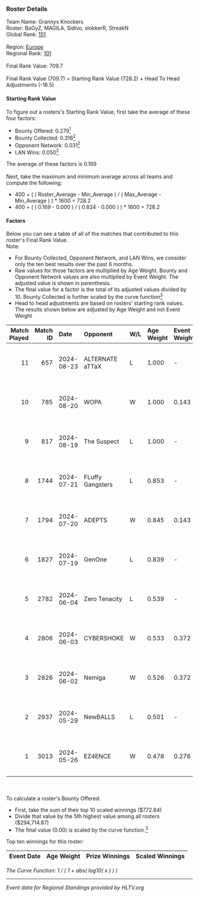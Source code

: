 ### Roster Details<br />
Team Name: Grannys Knockers<br />
Roster: BaGyZ, MAGILA, Sidivo, slokkerR, StreakN<br />
Global Rank: [151](../../standings_global_2024_09_11.md)<br />
<br />
Region: [Europe]( ../../standings_europe_2024_09_11.md)<br />
Regional Rank: [101]( ../../standings_europe_2024_09_11.md)<br />
<br />
Final Rank Value:  709.7<br />
<br />
Final Rank Value (709.7) = Starting Rank Value (728.2) + Head To Head Adjustments (-18.5)<br />

#### Starting Rank Value<br />
To figure out a rosters's Starting Rank Value, first take the average of these four factors:<br />
- Bounty Offered: 0.279[<sup>1</sup>](#table2)
- Bounty Collected: 0.316[<sup>2</sup>](#table1)
- Opponent Network: 0.031[<sup>2</sup>](#table1)
- LAN Wins: 0.050[<sup>2</sup>](#table1)

The average of these factors is 0.169<br />
<br />
Next, take the maximum and minimum average across all teams and compute the following:<br />
- 400 + ( ( Roster_Average - Min_Average ) / ( Max_Average - Min_Average ) ) * 1600 = 728.2
- 400 + ( ( 0.169 - 0.000 ) / ( 0.824 - 0.000 ) ) * 1600 = 728.2


#### Factors<br />
Below you can see a table of all of the matches that contributed to this roster's Final Rank Value.<br />
Note:<br />

- For Bounty Collected, Opponent Network, and LAN Wins, we consider only the ten best results over the past 6 months.
- Raw values for those factors are multiplied by Age Weight. Bounty and Opponent Network values are also multiplied by Event Weight. The adjusted value is shown in parenthesis.
- The final value for a factor is the total of its adjusted values divided by 10. Bounty Collected is further scaled by the curve function[<sup>3</sup>](#curveFunction)
- Head to head adjustments are based on rosters' starting rank values. The results shown below are adjusted by Age Weight and not Event Weight
<span id="table1"></span><br />


| Match Played | Match ID | Date       | Opponent         | W/L | Age Weight | Event Weight | Bounty Collected | Opponent Network | LAN Wins  | H2H Adj. | Roster                                   |
| -: | -: | :- | :- | :- | :- | :- | :- | :- | :- | -: | :- |
|           11 |      657 | 2024-08-23 | ALTERNATE aTTaX  | L   | 1.000      | -            | -                | -                | -         |    -9.10 | BaGyZ, MAGILA, Sidivo, slokkerR, StreakN |
|           10 |      785 | 2024-08-20 | WOPA             | W   | 1.000      | 0.143        | 0.001 (0.000)    | 0.113 (0.016)    | 0 (0.000) |    12.49 | BaGyZ, MAGILA, Sidivo, slokkerR, StreakN |
|            9 |      817 | 2024-08-19 | The Suspect      | L   | 1.000      | -            | -                | -                | -         |   -11.41 | BaGyZ, MAGILA, Sidivo, slokkerR, StreakN |
|            8 |     1744 | 2024-07-21 | FLuffy Gangsters | L   | 0.853      | -            | -                | -                | -         |   -16.42 | BaGyZ, MAGILA, Sidivo, slokkerR, StreakN |
|            7 |     1794 | 2024-07-20 | ADEPTS           | W   | 0.845      | 0.143        | 0.002 (0.000)    | 0.053 (0.006)    | 0 (0.000) |     8.59 | BaGyZ, MAGILA, Sidivo, slokkerR, StreakN |
|            6 |     1827 | 2024-07-19 | GenOne           | L   | 0.839      | -            | -                | -                | -         |   -21.11 | BaGyZ, MAGILA, Sidivo, slokkerR, StreakN |
|            5 |     2782 | 2024-06-04 | Zero Tenacity    | L   | 0.539      | -            | -                | -                | -         |    -2.19 | BaGyZ, MAGILA, Sidivo, slokkerR, StreakN |
|            4 |     2806 | 2024-06-03 | CYBERSHOKE       | W   | 0.533      | 0.372        | 0.044 (0.009)    | 0.701 (0.139)    | 0 (0.000) |    12.63 | BaGyZ, MAGILA, Sidivo, slokkerR, StreakN |
|            3 |     2826 | 2024-06-02 | Nemiga           | W   | 0.526      | 0.372        | 0.300 (0.059)    | 0.748 (0.147)    | 0 (0.000) |    15.10 | BaGyZ, MAGILA, Sidivo, slokkerR, StreakN |
|            2 |     2937 | 2024-05-29 | NewBALLS         | L   | 0.501      | -            | -                | -                | -         |   -12.39 | BaGyZ, MAGILA, Sidivo, slokkerR, StreakN |
|            1 |     3013 | 2024-05-26 | EZ4ENCE          | W   | 0.478      | 0.276        | 0.002 (0.000)    | 0.011 (0.001)    | 1 (0.478) |     5.34 | BaGyZ, MAGILA, Sidivo, slokkerR, StreakN |

<br />
<span id="table2"></span><br />
To calculate a roster's Bounty Offered:<br />

- First, take the sum of their top 10 scaled winnings ($772.84)
- Divide that value by the 5th highest value among all rosters ($294,714.87)
- The final value (0.00) is scaled by the curve function.[<sup>3</sup>](#curveFunction)

Top ten winnings for this roster:<br />

| Event Date | Age Weight | Prize Winnings | Scaled Winnings |
| :- | -: | :- | :- |


<span id="curveFunction"></span>_The Curve Function: 1 / ( 1 + abs( log10( x ) ) )_<br />

---
_Event data for Regional Standings provided by HLTV.org_<br />
